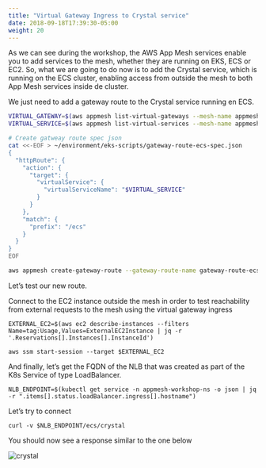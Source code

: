 ```yaml
---
title: "Virtual Gateway Ingress to Crystal service"
date: 2018-09-18T17:39:30-05:00
weight: 20
---
```


As we can see during the workshop, the AWS App Mesh services enable you to add services to the mesh, whether they are running on EKS, ECS or EC2. So, what we are going to do now is to add the Crystal service, which is running on the ECS cluster, enabling access from outside the mesh to both App Mesh services inside de cluster.

We just need to add a gateway route to the Crystal service running en ECS.


```bash
VIRTUAL_GATEWAY=$(aws appmesh list-virtual-gateways --mesh-name appmesh-workshop | jq -r ".virtualGateways[].virtualGatewayName")
VIRTUAL_SERVICE=$(aws appmesh list-virtual-services --mesh-name appmesh-workshop | jq -r ' .virtualServices[] | select( .virtualServiceName | contains("crystal")).virtualServiceName') 

# Create gatweay route spec json
cat <<-EOF > ~/environment/eks-scripts/gateway-route-ecs-spec.json
{
  "httpRoute": {
    "action": {
      "target": {
        "virtualService": {
          "virtualServiceName": "$VIRTUAL_SERVICE"
        }
      }
    },
    "match": {
      "prefix": "/ecs"
    }
  }
}
EOF

aws appmesh create-gateway-route --gateway-route-name gateway-route-ecs --mesh-name appmesh-workshop --spec file://~/environment/eks-scripts/gateway-route-ecs-spec.json --virtual-gateway-name $VIRTUAL_GATEWAY
```

Let’s test our new route.

Connect to the EC2 instance outside the mesh in order to test reachability from external requests to the mesh using the virtual gateway ingress

```
EXTERNAL_EC2=$(aws ec2 describe-instances --filters Name=tag:Usage,Values=ExternalEC2Instance | jq -r '.Reservations[].Instances[].InstanceId')

aws ssm start-session --target $EXTERNAL_EC2
```

And finally, let’s get the FQDN of the NLB that was created as part of the K8s Service of type LoadBalancer.

```
NLB_ENDPOINT=$(kubectl get service -n appmesh-workshop-ns -o json | jq -r ".items[].status.loadBalancer.ingress[].hostname")
```

Let’s try to connect 
```
curl -v $NLB_ENDPOINT/ecs/crystal
```

You should now see a response similar to the one below

![crystal](/images/crystal-ingress-output.png)
